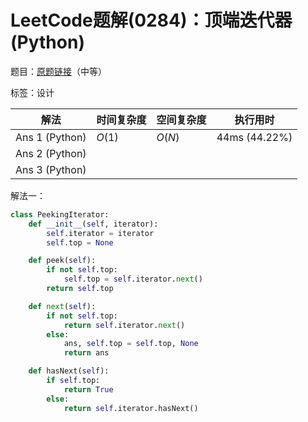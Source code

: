 # LeetCode题解(0284)：顶端迭代器(Python)

题目：[原题链接](https://leetcode-cn.com/problems/peeking-iterator/)（中等）

标签：设计

| 解法           | 时间复杂度 | 空间复杂度 | 执行用时      |
| -------------- | ---------- | ---------- | ------------- |
| Ans 1 (Python) | $O(1)$     | $O(N)$     | 44ms (44.22%) |
| Ans 2 (Python) |            |            |               |
| Ans 3 (Python) |            |            |               |

解法一：

```python
class PeekingIterator:
    def __init__(self, iterator):
        self.iterator = iterator
        self.top = None

    def peek(self):
        if not self.top:
            self.top = self.iterator.next()
        return self.top

    def next(self):
        if not self.top:
            return self.iterator.next()
        else:
            ans, self.top = self.top, None
            return ans

    def hasNext(self):
        if self.top:
            return True
        else:
            return self.iterator.hasNext()
```

